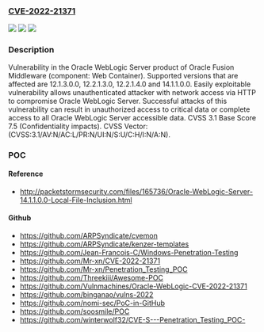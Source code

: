 ### [CVE-2022-21371](https://cve.mitre.org/cgi-bin/cvename.cgi?name=CVE-2022-21371)
![](https://img.shields.io/static/v1?label=Product&message=WebLogic%20Server&color=blue)
![](https://img.shields.io/static/v1?label=Version&message=%3D%2012.1.3.0.0%20&color=brighgreen)
![](https://img.shields.io/static/v1?label=Vulnerability&message=Easily%20exploitable%20vulnerability%20allows%20unauthenticated%20attacker%20with%20network%20access%20via%20HTTP%20to%20compromise%20Oracle%20WebLogic%20Server.%20%20Successful%20attacks%20of%20this%20vulnerability%20can%20result%20in%20%20unauthorized%20access%20to%20critical%20data%20or%20complete%20access%20to%20all%20Oracle%20WebLogic%20Server%20accessible%20data.&color=brighgreen)

### Description

Vulnerability in the Oracle WebLogic Server product of Oracle Fusion Middleware (component: Web Container). Supported versions that are affected are 12.1.3.0.0, 12.2.1.3.0, 12.2.1.4.0 and 14.1.1.0.0. Easily exploitable vulnerability allows unauthenticated attacker with network access via HTTP to compromise Oracle WebLogic Server. Successful attacks of this vulnerability can result in unauthorized access to critical data or complete access to all Oracle WebLogic Server accessible data. CVSS 3.1 Base Score 7.5 (Confidentiality impacts). CVSS Vector: (CVSS:3.1/AV:N/AC:L/PR:N/UI:N/S:U/C:H/I:N/A:N).

### POC

#### Reference
- http://packetstormsecurity.com/files/165736/Oracle-WebLogic-Server-14.1.1.0.0-Local-File-Inclusion.html

#### Github
- https://github.com/ARPSyndicate/cvemon
- https://github.com/ARPSyndicate/kenzer-templates
- https://github.com/Jean-Francois-C/Windows-Penetration-Testing
- https://github.com/Mr-xn/CVE-2022-21371
- https://github.com/Mr-xn/Penetration_Testing_POC
- https://github.com/Threekiii/Awesome-POC
- https://github.com/Vulnmachines/Oracle-WebLogic-CVE-2022-21371
- https://github.com/binganao/vulns-2022
- https://github.com/nomi-sec/PoC-in-GitHub
- https://github.com/soosmile/POC
- https://github.com/winterwolf32/CVE-S---Penetration_Testing_POC-

